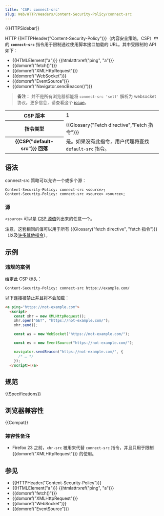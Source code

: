 ```yaml
---
title: 'CSP: connect-src'
slug: Web/HTTP/Headers/Content-Security-Policy/connect-src
---
```


{{HTTPSidebar}}

HTTP {{HTTPHeader("Content-Security-Policy")}}（内容安全策略，CSP）中的 **`connect-src`** 指令用于限制通过使用脚本接口加载的 URL。其中受限制的 API 如下：

- {{HTMLElement("a")}} {{htmlattrxref("ping", "a")}}
- {{domxref("fetch()")}}
- {{domxref("XMLHttpRequest")}}
- {{domxref("WebSocket")}}
- {{domxref("EventSource")}}
- {{domxref("Navigator.sendBeacon()")}}

> **备注：** 并不是所有浏览器都能将 `connect-src 'self'` 解析为 websocket 协议，更多信息，请查看这个 [issue](https://github.com/w3c/webappsec-csp/issues/7)。

<table class="properties">
  <tbody>
    <tr>
      <th scope="row">CSP 版本</th>
      <td>1</td>
    </tr>
    <tr>
      <th scope="row"> 指令类型</th>
      <td>{{Glossary("Fetch directive","Fetch 指令")}}</td>
    </tr>
    <tr>
      <th scope="row">{{CSP("default-src")}} 回落</th>
      <td>
        是。如果没有此指令，用户代理将查找 <code>default-src</code> 指令。
      </td>
    </tr>
  </tbody>
</table>

## 语法

connect-src 策略可以允许一个或多个源：

```http
Content-Security-Policy: connect-src <source>;
Content-Security-Policy: connect-src <source> <source>;
```

### 源

`<source>` 可以是 [CSP 源值](/zh-CN/docs/Web/HTTP/Headers/Content-Security-Policy/Sources#sources)列出来的任意一个。

注意，这套相同的值可以用于所有 {{Glossary("fetch directive", "fetch 指令")}}（以及[许多其他指令](/zh-CN/docs/Web/HTTP/Headers/Content-Security-Policy/Sources#relevant_directives)）。

## 示例

### 违规的案例

给定此 CSP 标头：

```http
Content-Security-Policy: connect-src https://example.com/
```

以下连接被禁止并且将不会加载：

```html
<a ping="https://not-example.com">
  <script>
    const xhr = new XMLHttpRequest();
    xhr.open("GET", "https://not-example.com/");
    xhr.send();

    const ws = new WebSocket("https://not-example.com/");

    const es = new EventSource("https://not-example.com/");

    navigator.sendBeacon("https://not-example.com/", {
      /* … */
    });
  </script></a>
```

## 规范

{{Specifications}}

## 浏览器兼容性

{{Compat}}

### 兼容性备注

- Firefox 23 之前，`xhr-src` 被用来代替 `connect-src` 指令，并且只用于限制 {{domxref("XMLHttpRequest")}} 的使用。

## 参见

- {{HTTPHeader("Content-Security-Policy")}}
- {{HTMLElement("a")}} {{htmlattrxref("ping", "a")}}
- {{domxref("fetch()")}}
- {{domxref("XMLHttpRequest")}}
- {{domxref("WebSocket")}}
- {{domxref("EventSource")}}
